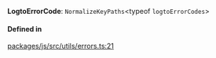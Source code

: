 **LogtoErrorCode**: `NormalizeKeyPaths`<typeof `logtoErrorCodes`\>

#### Defined in

[packages/js/src/utils/errors.ts:21](https://github.com/logto-io/js/blob/5254dee/packages/js/src/utils/errors.ts#L21)
